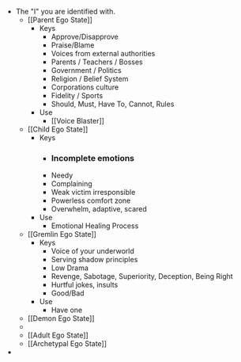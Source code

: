 - The "I" you are identified with.
	- [[Parent Ego State]]
		- Keys
			- Approve/Disapprove
			- Praise/Blame
			- Voices from external authorities
			- Parents / Teachers / Bosses
			- Government / Politics
			- Religion / Belief System
			- Corporations culture
			- Fidelity / Sports
			- Should, Must, Have To, Cannot, Rules
		- Use
			- [[Voice Blaster]]
	- [[Child Ego State]]
		- Keys
			- ### Incomplete emotions
			- Needy
			- Complaining
			- Weak victim irresponsible
			- Powerless comfort zone
			- Overwhelm, adaptive, scared
		- Use
			- Emotional Healing Process
	- [[Gremlin Ego State]]
		- Keys
			- Voice of your underworld
			- Serving shadow principles
			- Low Drama
			- Revenge, Sabotage, Superiority, Deception, Being Right
			- Hurtful jokes, insults
			- Good/Bad
		- Use
			- Have one
	- [[Demon Ego State]]
	-
	- [[Adult Ego State]]
	- [[Archetypal Ego State]]
-